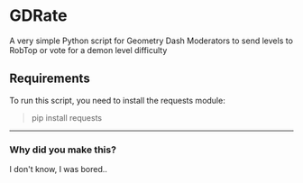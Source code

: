 # GDRate
A very simple Python script for Geometry Dash Moderators to send levels to RobTop or vote for a demon level difficulty

## Requirements
To run this script, you need to install the requests module:

> pip install requests
----------
### Why did you make this?
I don't know, I was bored..

